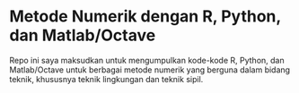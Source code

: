 # Metode Numerik dengan R, Python, dan Matlab/Octave 

Repo ini saya maksudkan untuk mengumpulkan kode-kode R, Python, dan Matlab/Octave untuk berbagai metode numerik yang berguna dalam bidang teknik, 
khususnya teknik lingkungan dan teknik sipil.
